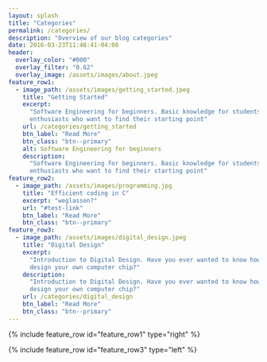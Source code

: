 ```yaml
---
layout: splash
title: "Categories"
permalink: /categories/
description: "Overview of our blog categories"
date: 2016-03-23T11:48:41-04:00
header:
  overlay_color: "#000"
  overlay_filter: "0.62"
  overlay_image: /assets/images/about.jpeg
feature_row1:
  - image_path: /assets/images/getting_started.jpeg
    title: "Getting Started"
    excerpt:
      "Software Engineering for beginners. Basic knowledge for students and
      enthusiasts who want to find their starting point"
    url: /categories/getting_started
    btn_label: "Read More"
    btn_class: "btn--primary"
    alt: Software Engineering for beginners
    description:
      "Software Engineering for beginners. Basic knowledge for students and
      enthusiasts who want to find their starting point"
feature_row2:
  - image_path: /assets/images/programming.jpg
    title: "Efficient coding in C"
    excerpt: "weglassen?"
    url: "#test-link"
    btn_label: "Read More"
    btn_class: "btn--primary"
feature_row3:
  - image_path: /assets/images/digital_design.jpeg
    title: "Digital Design"
    excerpt:
      "Introduction to Digital Design. Have you ever wanted to know how to
      design your own computer chip?"
    description:
      "Introduction to Digital Design. Have you ever wanted to know how to
      design your own computer chip?"
    url: /categories/digital_design
    btn_label: "Read More"
    btn_class: "btn--primary"
---
```


<!-- <br> -->
<!-- <h1 style="text-align:center">Categories</h1> -->
<!-- hdewiughdygf fg geuwy cbvhewfgyugcebhguyguyfgyufegu fyegfuygeuyfg -->
<!-- <hr> -->

{% include feature_row id="feature_row1" type="right" %}

{% include feature_row id="feature_row3" type="left" %}
